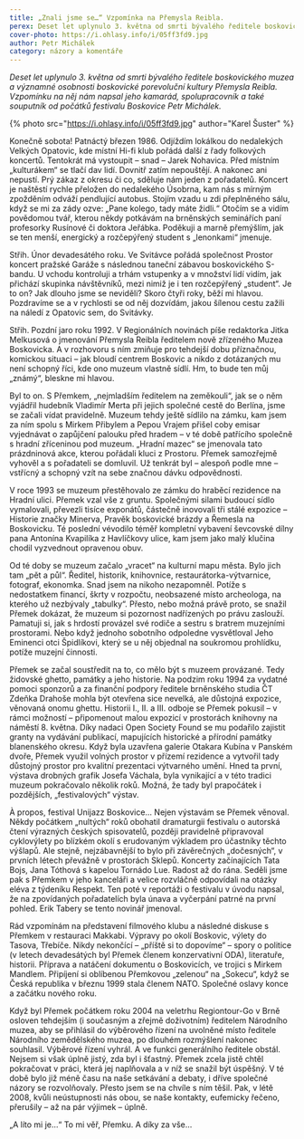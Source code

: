 ```yaml
---
title: „Znali jsme se…“ Vzpomínka na Přemysla Reibla.
perex: Deset let uplynulo 3. května od smrti bývalého ředitele boskovického muzea a významné osobnosti boskovické porevoluční kultury Přemysla Reibla. Vzpomínku na něj nám napsal jeho kamarád Petr Michálek.
cover-photo: https://i.ohlasy.info/i/05ff3fd9.jpg
author: Petr Michálek
category: názory a komentáře
---
```


*Deset let uplynulo 3. května od smrti bývalého ředitele boskovického muzea a významné osobnosti boskovické porevoluční kultury Přemysla Reibla. Vzpomínku na něj nám napsal jeho kamarád, spolupracovník a také souputník od počátků festivalu Boskovice Petr Michálek.*

{% photo src="https://i.ohlasy.info/i/05ff3fd9.jpg" author="Karel Šuster" %}

Konečně sobota! Patnáctý březen 1986. Odjíždím lokálkou do nedalekých Velkých Opatovic, kde místní Hi-fi klub pořádá další z řady folkových koncertů. Tentokrát má vystoupit – snad – Jarek Nohavica. Před místním „kulturákem“ se tlačí dav lidí. Dovnitř zatím nepouštějí. A nakonec ani nepustí. Prý zákaz z okresu či co, sděluje nám jeden z pořadatelů. Koncert je naštěstí rychle přeložen do nedalekého Úsobrna, kam nás s mírným zpožděním odváží pendlující autobus. Stojím vzadu u zdi přeplněného sálu, když se mi za zády ozve: „Pane kolego, tady máte židli.“ Otočím se a vidím povědomou tvář, kterou někdy potkávám na brněnských seminářích paní profesorky Rusínové či doktora Jeřábka. Poděkuji a marně přemýšlím, jak se ten menší, energický a rozčepýřený student s „lenonkami“ jmenuje.

Střih. Únor devadesátého roku. Ve Svitávce pořádá společnost Prostor koncert pražské Garáže s následnou taneční zábavou boskovického S-bandu. U vchodu kontroluji a trhám vstupenky a v množství lidí vidím, jak přichází skupinka návštěvníků, mezi nimiž je i ten rozčepýřený „student“. Je to on? Jak dlouho jsme se neviděli? Skoro čtyři roky, běží mi hlavou. Pozdravíme se a v rychlosti se od něj dozvídám, jakou šílenou cestu zažili na náledí z Opatovic sem, do Svitávky.

Střih. Pozdní jaro roku 1992. V Regionálních novinách píše redaktorka Jitka Melkusová o jmenování Přemysla Reibla ředitelem nově zřízeného Muzea Boskovicka. A v rozhovoru s ním zmiňuje pro tehdejší dobu příznačnou, komickou situaci – jak bloudí centrem Boskovic a nikdo z dotázaných mu není schopný říci, kde ono muzeum vlastně sídlí. Hm, to bude ten můj „známý“, bleskne mi hlavou.

Byl to on. S Přemkem, „nejmladším ředitelem na zeměkouli“, jak se o něm vyjádřil hudebník Vladimír Merta při jejich společné cestě do Berlína, jsme se začali vídat pravidelně. Muzeum tehdy ještě sídlilo na zámku, kam jsem za ním spolu s Mirkem Přibylem a Pepou Vrajem přišel coby emisar vyjednávat o zapůjčení palouku před hradem – v té době patřícího společně s hradní zříceninou pod muzeum. „Hradní mazec“ se jmenovala tato prázdninová akce, kterou pořádali kluci z Prostoru. Přemek samozřejmě vyhověl a s pořadateli se domluvil. Už tenkrát byl – alespoň podle mne – vstřícný a schopný vzít na sebe značnou dávku odpovědnosti.

V roce 1993 se muzeum přestěhovalo ze zámku do hraběcí rezidence na Hradní ulici. Přemek vzal vše z gruntu. Společnými silami budoucí sídlo vymalovali, převezli tisíce exponátů, částečně inovovali tři stálé expozice – Historie značky Minerva, Pravěk boskovické brázdy a Řemesla na Boskovicku. Té poslední vévodilo téměř kompletní vybavení ševcovské dílny pana Antonína Kvapilíka z Havlíčkovy ulice, kam jsem jako malý klučina chodil vyzvednout opravenou obuv. 

Od té doby se muzeum začalo „vracet“ na kulturní mapu města. Bylo jich tam „pět a půl“. Ředitel, historik, knihovnice, restaurátorka-výtvarnice, fotograf, ekonomka. Snad jsem na nikoho nezapomněl. Potíže s nedostatkem financí, škrty v rozpočtu, neobsazené místo archeologa, na kterého už nezbývaly „tabulky“. Přesto, nebo možná právě proto, se snažil Přemek dokázat, že muzeum si pozornost nadřízených po právu zaslouží. Pamatuji si, jak s hrdostí provázel své rodiče a sestru s bratrem muzejními prostorami. Nebo když jednoho sobotního odpoledne vysvětloval Jeho Eminenci otci Špidlíkovi, který se u něj objednal na soukromou prohlídku, potíže muzejní činnosti.

Přemek se začal soustředit na to, co mělo být s muzeem provázané. Tedy židovské ghetto, památky a jeho historie. Na podzim roku 1994 za vydatné pomoci sponzorů a za finanční podpory ředitele brněnského studia ČT Zdeňka Drahoše mohla být otevřena sice nevelká, ale důstojná expozice, věnovaná onomu ghettu. Historii I., II. a III. odboje se Přemek pokusil – v rámci možností – připomenout malou expozicí v prostorách knihovny na náměstí 8. května. Díky nadaci Open Society Found se mu podařilo zajistit granty na vydávání publikací, mapujících historické a přírodní památky blanenského okresu. Když byla uzavřena galerie Otakara Kubína v Panském dvoře, Přemek využil volných prostor v přízemí rezidence a vytvořil tady důstojný prostor pro kvalitní prezentaci výtvarného umění. Hned ta první, výstava drobných grafik Josefa Váchala, byla vynikající a v této tradici muzeum pokračovalo několik roků. Možná, že tady byl prapočátek i pozdějších, „festivalových“ výstav. 

À propos, festival Unijazz Boskovice… Nejen výstavám se Přemek věnoval. Někdy počátkem „nultých“ roků obohatil dramaturgii festivalu o autorská čtení výrazných českých spisovatelů, později pravidelně připravoval cyklovýlety po blízkém okolí s erudovaným výkladem pro účastníky těchto výšlapů. Ale stejně, nejzábavnější to bylo při závěrečných „dočesných“, v prvních létech převážně v prostorách Sklepů. Koncerty začínajících Tata Bojs, Jana Tóthová s kapelou Tornádo Lue. Radost až do rána. Seděli jsme pak s Přemkem v jeho kanceláři a velice rozvláčně odpovídali na otázky eléva z týdeníku Respekt. Ten poté v reportáži o festivalu v úvodu napsal, že na zpovídaných pořadatelích byla únava a vyčerpání patrné na první pohled. Erik Tabery se tento novinář jmenoval.

Rád vzpomínám na představení filmového klubu a následné diskuse s Přemkem v restauraci Makkabi. Výpravy po okolí Boskovic, výlety do Tasova, Třebíče. Nikdy nekončící – „příště si to dopovíme“ – spory o politice (v letech devadesátých byl Přemek členem konzervativní ODA), literatuře, historii. Příprava a natáčení dokumentu o Boskovicích, ve trojici s Mirkem Mandlem. Připíjení si oblíbenou Přemkovou „zelenou“ na „Sokecu“, když se Česká republika v březnu 1999 stala členem NATO. Společné oslavy konce a začátku nového roku. 

Když byl Přemek počátkem roku 2004 na veletrhu Regiontour-Go v Brně osloven tehdejším (i současným a zřejmě doživotním) ředitelem Národního muzea, aby se přihlásil do výběrového řízení na uvolněné místo ředitele Národního zemědělského muzea, po dlouhém rozmýšlení nakonec souhlasil. Výběrové řízení vyhrál. A ve funkci generálního ředitele obstál. Nejsem si však úplně jistý, zda byl i šťastný. Přemek zcela jistě chtěl pokračovat v práci, která jej naplňovala a v níž se snažil být úspěšný. V té době bylo již méně času na naše setkávání a debaty, i dříve společné názory se rozvolňovaly. Přesto jsem se na chvíle s ním těšil. Pak, v létě 2008, kvůli neústupnosti nás obou, se naše kontakty, eufemicky řečeno, přerušily – až na pár výjimek – úplně.

„A líto mi je…“ To mi věř, Přemku. A díky za vše… 
